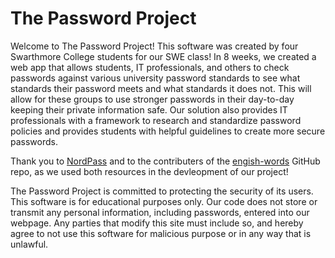 # The Password Project

Welcome to The Password Project! This software was created by four Swarthmore College students for our SWE class! In 8 weeks, we created a web app that allows students, IT professionals, and others to check passwords against various university password standards to see what standards their password meets and what standards it does not. This will allow for these groups to use stronger passwords in their day-to-day keeping their private information safe. Our solution also provides IT professionals with a framework to research and standardize password policies and provides students with helpful guidelines to create more secure passwords.

Thank you to [NordPass](https://nordpass.com/most-common-passwords-list/) and to the contributers of the [engish-words](https://github.com/dwyl/english-words) GitHub repo, as we used both resources in the devleopment of our project!

The Password Project is committed to protecting the security of its users. This software is for educational purposes only. Our code does not store or transmit any personal information, including passwords, entered into our webpage. Any parties that modify this site must include so, and hereby agree to not use this software for malicious purpose or in any way that is unlawful.
